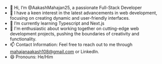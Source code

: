 - 👋 Hi, I’m @AakashMahajan25, a passionate Full-Stack Developer
- 👀 I have a keen interest in the latest advancements in web development, focusing on creating dynamic and user-friendly interfaces.
- 🌱 I’m currently learning Typescript and Next.js
- 💞️ I'm enthusiastic about working together on cutting-edge web development projects, pushing the boundaries of creativity and functionality.
- 📫 Contact Information: Feel free to reach out to me through mahajanaakash108@gmail.com or LinkedIn.
- 😄 Pronouns: He/Him


<!---
AakashMahajan25/AakashMahajan25 is a ✨ special ✨ repository because its `README.md` (this file) appears on your GitHub profile.
You can click the Preview link to take a look at your changes.
--->
